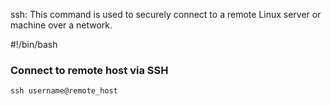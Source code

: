 ssh: This command is used to securely connect to a remote Linux server or machine over a network.

#!/bin/bash

### Connect to remote host via SSH
```
ssh username@remote_host
